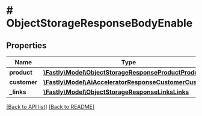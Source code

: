 # # ObjectStorageResponseBodyEnable

## Properties

Name | Type | Description | Notes
------------ | ------------- | ------------- | -------------
**product** | [**\Fastly\Model\ObjectStorageResponseProductProduct**](ObjectStorageResponseProductProduct.md) |  | [optional] 
**customer** | [**\Fastly\Model\AiAcceleratorResponseCustomerCustomer**](AiAcceleratorResponseCustomerCustomer.md) |  | [optional] 
**_links** | [**\Fastly\Model\ObjectStorageResponseLinksLinks**](ObjectStorageResponseLinksLinks.md) |  | [optional] 


[[Back to API list]](../../README.md#endpoints) [[Back to README]](../../README.md)
